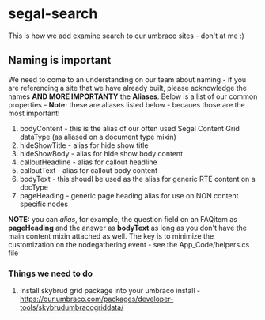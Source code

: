 # segal-search
This is how we add examine search to our umbraco sites  - don't at me :)
## Naming is important
We need to come to an understanding on our team about naming - if you are referencing a site that we have already built, please acknowledge the names **AND MORE IMPORTANTY** the **Aliases**. Below is a list of our common properties - **Note:** these are aliases listed below - becaues those are the most important!
1. bodyContent - this is the alias of our often used Segal Content Grid dataType (as aliased on a document type mixin)
2. hideShowTitle - alias for hide show title
3. hideShowBody - alias for hide show body content
4. calloutHeadline - alias for callout headline
5. calloutText - alias for callout body content
6. bodyText - this shoudl be used as the alias for generic RTE content on a docType
7. pageHeading - generic page heading alias for use on NON content specific nodes 

**NOTE:** you can *alias*, for example, the question field on an FAQitem as **pageHeading** and the answer as **bodyText** as long as you don't have the main content mixin attached as well. The key is to minimize the customization on the nodegathering event - see the App_Code/helpers.cs file 
### Things we need to do
1. Install skybrud grid package into your umbraco install - https://our.umbraco.com/packages/developer-tools/skybrudumbracogriddata/